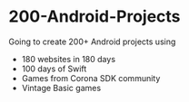 # 200-Android-Projects
Going to create 200+ Android projects using 
- 180 websites in 180 days
- 100 days of Swift
- Games from Corona SDK community
- Vintage Basic games
